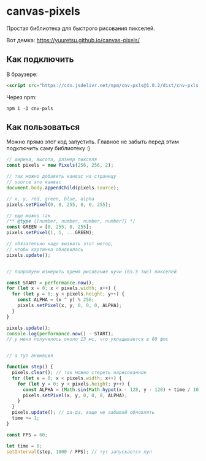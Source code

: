 # canvas-pixels

Простая библиотека для быстрого рисования пикселей.

Вот демка: https://yuuretsu.github.io/canvas-pixels/

## Как подключить

В браузере:
```html
<script src="https://cdn.jsdelivr.net/npm/cnv-pxls@1.0.2/dist/cnv-pxls.min.js"></script>
```

Через npm:
```
npm i -D cnv-pxls
```

## Как пользоваться

Можно прямо этот код запустить. Главное не забыть перед этим подключить саму библиотеку :)
```js
// ширина, высота, размер пикселя
const pixels = new Pixels(256, 256, 2);

// так можно добавить канвас на страницу
// source это канвас
document.body.appendChild(pixels.source);

// x, y, red, green, blue, alpha
pixels.setPixel(0, 0, 255, 0, 0, 255);

// еще можно так
/** @type {[number, number, number, number]} */
const GREEN = [0, 255, 0, 255];
pixels.setPixel(1, 1, ...GREEN);

// обязательно надо вызвать этот метод,
// чтобы картинка обновилась
pixels.update();


// попробуем измерить время рисования кучи (65.5 тыс) пикселей

const START = performance.now();
for (let x = 0; x < pixels.width; x++) {
  for (let y = 0; y < pixels.height; y++) {
    const ALPHA = (x ^ y) % 256;
    pixels.setPixel(x, y, 0, 0, 0, ALPHA);
  }
}

pixels.update();
console.log(performance.now() - START);
// у меня получилось около 13 мс, что укладывается в 60 фпс


// а тут анимация

function step() {
  pixels.clear(); // так можно стереть нарисованное
  for (let x = 0; x < pixels.width; x++) {
    for (let y = 0; y < pixels.height; y++) {
      const ALPHA = (Math.sin(Math.hypot(x - 128, y - 128) + time / 10) * 255) % 256;
      pixels.setPixel(x, y, 0, 0, 0, ALPHA);
    }
  }
  pixels.update(); // да-да, ваще не забывай обновлять
  time += 1;
}

const FPS = 60;

let time = 0;
setInterval(step, 1000 / FPS); // тут запускается луп
```
